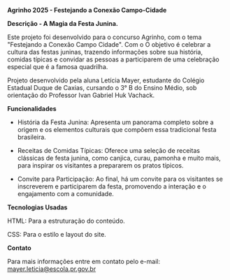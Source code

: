 **Agrinho 2025 - Festejando a Conexão Campo-Cidade**

**Descrição - A Magia da Festa Junina.**

Este projeto foi desenvolvido para o concurso Agrinho, com o tema "Festejando a Conexão Campo Cidade". Com o  O objetivo é celebrar a cultura das festas juninas, trazendo informações sobre sua história, comidas típicas e convidar as pessoas a participarem de uma celebração especial que é a
famosa quadrilha.

Projeto desenvolvido pela aluna Letícia Mayer, estudante do Colégio Estadual Duque de Caxias, cursando o 3° B do Ensino Médio, sob orientação do Professor Ivan Gabriel Huk Vachack.

**Funcionalidades**

- História da Festa Junina: Apresenta um panorama completo sobre a origem e os elementos culturais que compõem essa tradicional festa brasileira.

- Receitas de Comidas Típicas: Oferece uma seleção de receitas clássicas de festa junina, como canjica, curau, pamonha e muito mais, para inspirar os visitantes a prepararem os pratos típicos.

- Convite para Participação: Ao final, há um convite para os visitantes se inscreverem e participarem da festa, promovendo a interação e o engajamento com a comunidade.

**Tecnologias Usadas**

HTML: Para a estruturação do conteúdo.

CSS: Para o estilo e layout do site.

**Contato**

Para mais informações entre em contato pelo e-mail: mayer.leticia@escola.pr.gov.br


